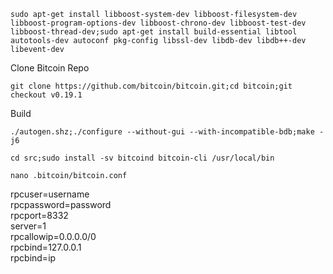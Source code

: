 
```sudo apt-get install libboost-system-dev libboost-filesystem-dev libboost-program-options-dev libboost-chrono-dev libboost-test-dev libboost-thread-dev;sudo apt-get install build-essential libtool autotools-dev autoconf pkg-config libssl-dev libdb-dev libdb++-dev libevent-dev```


Clone Bitcoin Repo

```git clone https://github.com/bitcoin/bitcoin.git;cd bitcoin;git checkout v0.19.1```

Build 

```./autogen.shz;./configure --without-gui --with-incompatible-bdb;make -j6```


```cd src;sudo install -sv bitcoind bitcoin-cli /usr/local/bin```



```nano .bitcoin/bitcoin.conf```

rpcuser=username<br>
rpcpassword=password<br>
rpcport=8332<br>
server=1<br>
rpcallowip=0.0.0.0/0<br>
rpcbind=127.0.0.1<br>
rpcbind=ip<br>

